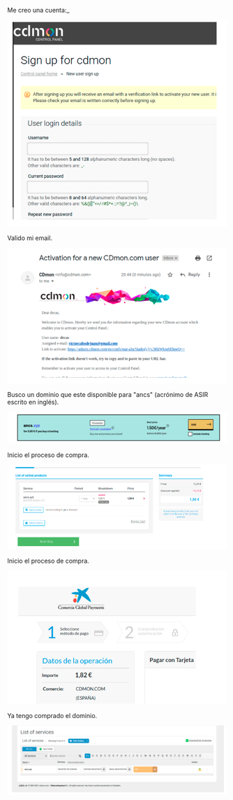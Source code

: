 Me creo una cuenta:_

![creacioncuenta](creacioncuenta.png)



Valido mi email.

![validomiemail](validomiemail.png)

Busco un dominio que este disponible para "ancs" (acrónimo de ASIR escrito en inglés).

![buscodominio](buscodominio.png)



Inicio el proceso de compra.

![inicioprocesodecompra](inicioprocesodecompra.png)



Inicio el proceso de compra.

![pagodominio](pagodominio.png)



Ya tengo comprado el dominio.

![yatengocompradoeldominio](yatengocompradoeldominio.png)

